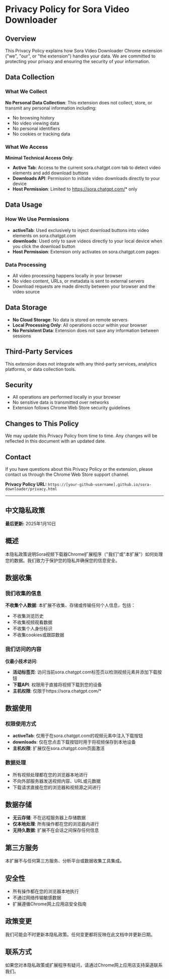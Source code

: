 # Privacy Policy for Sora Video Downloader



## Overview
This Privacy Policy explains how Sora Video Downloader Chrome extension ("we", "our", or "the extension") handles your data. We are committed to protecting your privacy and ensuring the security of your information.

## Data Collection

### What We Collect
**No Personal Data Collection**: This extension does not collect, store, or transmit any personal information including:
- No browsing history
- No video viewing data
- No personal identifiers
- No cookies or tracking data

### What We Access
**Minimal Technical Access Only**:
- **Active Tab**: Access to the current sora.chatgpt.com tab to detect video elements and add download buttons
- **Downloads API**: Permission to initiate video downloads directly to your device
- **Host Permission**: Limited to https://sora.chatgpt.com/* only

## Data Usage

### How We Use Permissions
- **activeTab**: Used exclusively to inject download buttons into video elements on sora.chatgpt.com
- **downloads**: Used only to save videos directly to your local device when you click the download button
- **Host Permission**: Extension only activates on sora.chatgpt.com pages

### Data Processing
- All video processing happens locally in your browser
- No video content, URLs, or metadata is sent to external servers
- Download requests are made directly between your browser and the video source

## Data Storage
- **No Cloud Storage**: No data is stored on remote servers
- **Local Processing Only**: All operations occur within your browser
- **No Persistent Data**: Extension does not save any information between sessions

## Third-Party Services
This extension does not integrate with any third-party services, analytics platforms, or data collection tools.

## Security
- All operations are performed locally in your browser
- No sensitive data is transmitted over networks
- Extension follows Chrome Web Store security guidelines

## Changes to This Policy
We may update this Privacy Policy from time to time. Any changes will be reflected in this document with an updated date.

## Contact
If you have questions about this Privacy Policy or the extension, please contact us through the Chrome Web Store support channel.

**Privacy Policy URL:** `https://[your-github-username].github.io/sora-downloader/privacy.html`

---

## 中文隐私政策

**最后更新:** 2025年1月10日

## 概述
本隐私政策说明Sora视频下载器Chrome扩展程序（"我们"或"本扩展"）如何处理您的数据。我们致力于保护您的隐私并确保您的信息安全。

## 数据收集

### 我们收集的信息
**不收集个人数据**: 本扩展不收集、存储或传输任何个人信息，包括：
- 不收集浏览历史
- 不收集视频观看数据
- 不收集个人身份标识
- 不收集cookies或跟踪数据

### 我们访问的内容
**仅最小技术访问**:
- **活动标签页**: 访问当前sora.chatgpt.com标签页以检测视频元素并添加下载按钮
- **下载API**: 权限用于直接将视频下载到您的设备
- **主机权限**: 仅限于https://sora.chatgpt.com/*

## 数据使用

### 权限使用方式
- **activeTab**: 仅用于在sora.chatgpt.com的视频元素中注入下载按钮
- **downloads**: 仅在您点击下载按钮时用于将视频保存到本地设备
- **主机权限**: 扩展仅在sora.chatgpt.com页面激活

### 数据处理
- 所有视频处理都在您的浏览器本地进行
- 不向外部服务器发送视频内容、URL或元数据
- 下载请求直接在您的浏览器和视频源之间进行

## 数据存储
- **无云存储**: 不在远程服务器上存储数据
- **仅本地处理**: 所有操作都在您的浏览器内进行
- **无持久数据**: 扩展不在会话之间保存任何信息

## 第三方服务
本扩展不与任何第三方服务、分析平台或数据收集工具集成。

## 安全性
- 所有操作都在您的浏览器本地执行
- 不通过网络传输敏感数据
- 扩展遵循Chrome网上应用店安全指南

## 政策变更
我们可能会不时更新本隐私政策。任何变更都将反映在此文档中并更新日期。

## 联系方式
如果您对本隐私政策或扩展程序有疑问，请通过Chrome网上应用店支持渠道联系我们。